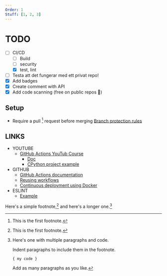 ```yaml
---
Order: 1
Stuff: [1, 2, 3]
---
```


# TODO

- [ ] CI/CD
  - [ ] Build
  - [ ] security
  - [x] test, lint
- [ ] Testa att det fungerar med ett privat repo!
- [x] Add badges
- [x] Create comment with API
- [x] Add code scanning (free on public repos :ship:)

## Setup

- Require a pull [^1] request before merging [Branch protection rules](https://github.com/ropaolle/actions/settings/branch_protection_rules)

## LINKS

- YOUTUBE
  - [GitHub Actions YouTub Course](https://www.youtube.com/playlist?list=PLArH6NjfKsUhvGHrpag7SuPumMzQRhUKY)
    - [Doc](https://github.com/Link-/ci-cd-intro)
    - [CPython project example](https://github.com/python/cpython/tree/main/.github/workflows)
- GITHUB
  - [GitHub Actions documentation](https://docs.github.com/en/actions)
  - [Reusing workflows](https://docs.github.com/en/actions/using-workflows/reusing-workflows)
  - [Continuous deployment using Docker](https://levelup.gitconnected.com/automated-deployment-using-docker-github-actions-and-webhooks-54018fc12e32)
- ESLINT
  - [Example](https://cathalmacdonnacha.com/setting-up-eslint-prettier-in-vitejs)


Here's a simple footnote,[^1] and here's a longer one.[^bignote]

[^1]: This is the first footnote.

[^bignote]: Here's one with multiple paragraphs and code.

    Indent paragraphs to include them in the footnote.

    `{ my code }`

    Add as many paragraphs as you like.


[^1]: Deba duba daba!
